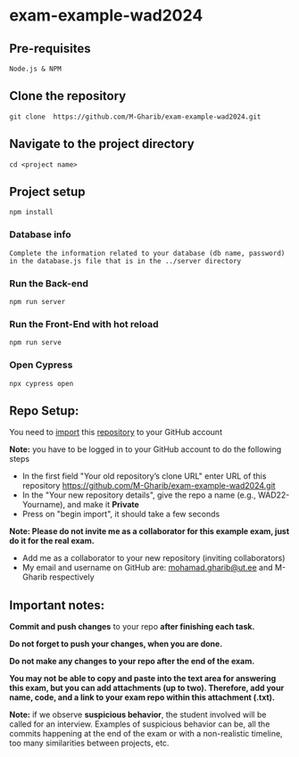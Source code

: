 # exam-example-wad2024

## Pre-requisites
```
Node.js & NPM
```

## Clone the repository
```
git clone  https://github.com/M-Gharib/exam-example-wad2024.git
```

## Navigate to the project directory
```
cd <project name>
```

## Project setup
```
npm install
```

### Database info
```
Complete the information related to your database (db name, password) in the database.js file that is in the ../server directory
```

### Run the Back-end
```
npm run server
```

### Run the Front-End with hot reload
```
npm run serve
```

### Open Cypress 
```
npx cypress open
```



## Repo Setup:

You need to [import]( https://docs.github.com/en/get-started/importing-your-projects-to-github/importing-source-code-to-github/importing-a-repository-with-github-importer)   this [repository](https://github.com/M-Gharib/exam-example-wad2024.git)  to your GitHub account

**Note:** you have to be logged in to your GitHub account to do the following steps

- In the first field "Your old repository’s clone URL" enter URL of this repository https://github.com/M-Gharib/exam-example-wad2024.git
- In the "Your new repository details", give the repo a name (e.g., WAD22-Yourname), and make it **Private**
- Press on "begin import", it should take a few seconds

**Note: Please do not invite me as a collaborator for this example exam, just do it for the real exam.** 

- Add me as a collaborator to your new repository (inviting collaborators)
- My email and username on GitHub are: mohamad.gharib@ut.ee and M-Gharib respectively


## Important notes:

**Commit and push changes** to your repo **after finishing each task.**

**Do not forget to push your changes, when you are done.**

**Do not make any changes to your repo after the end of the exam.**

**You may not be able to copy and paste into the text area for answering this exam, but you can add attachments (up to two). Therefore, add your name, code, and a link to your exam repo within this attachment (.txt).**

**Note:** if we observe **suspicious behavior**, the student involved will be called for an interview. Examples of suspicious behavior can be, all the commits happening at the end of the exam or with a non-realistic timeline, too many similarities between projects, etc.